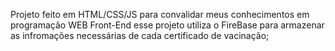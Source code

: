 Projeto feito em HTML/CSS/JS para convalidar meus conhecimentos em programação WEB Front-End esse projeto utiliza o FireBase para armazenar as infromações necessárias de cada certificado de vacinação;
